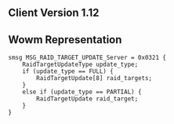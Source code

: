 ## Client Version 1.12

## Wowm Representation
```rust,ignore
smsg MSG_RAID_TARGET_UPDATE_Server = 0x0321 {
    RaidTargetUpdateType update_type;    
    if (update_type == FULL) {        
        RaidTargetUpdate[8] raid_targets;        
    }    
    else if (update_type == PARTIAL) {        
        RaidTargetUpdate raid_target;        
    }    
}

```
